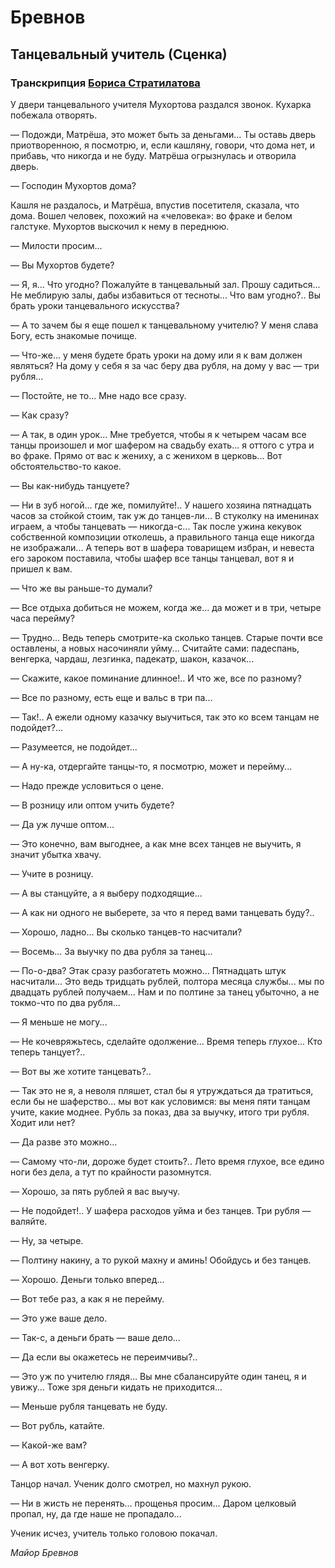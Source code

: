 # Бревнов
## Танцевальный учитель (Сценка)
### Транскрипция [Бориса Стратилатова](http://mirrorland.rpg.ru/)

У двери танцевального учителя Мухортова раздался звонок. Кухарка побежала отворять.

— Подожди, Матрёша, это может быть за деньгами... Ты оставь дверь приотворенною, я посмотрю, и, если кашляну, говори, что дома нет, и прибавь, что никогда и не буду.
Матрёша огрызнулась и отворила дверь.

— Господин Мухортов дома?

Кашля не раздалось, и Матрёша, впустив посетителя, сказала, что дома. Вошел человек, похожий на «человека»: во фраке и белом галстуке. Мухортов выскочил к нему в переднюю.

— Милости просим...

— Вы Мухортов будете?

— Я, я... Что угодно? Пожалуйте в танцевальный зал. Прошу садиться... Не меблирую залы, дабы избавиться от тесноты... Что вам угодно?.. Вы брать уроки танцевального искусства?

— А то зачем бы я еще пошел к танцевальному учителю? У меня слава Богу, есть знакомые почище.

— Что-же... у меня будете брать уроки на дому или я к вам должен являться? На дому у себя я за час беру два рубля, на дому у вас — три рубля...

— Постойте, не то... Мне надо все сразу.

— Как сразу?

— А так, в один урок... Мне требуется, чтобы я к четырем часам все танцы произошел и мог шафером на свадьбу ехать... я оттого с утра и во фраке. Прямо от вас к жениху, а с женихом в церковь... Вот обстоятельство-то какое.

— Вы как-нибудь танцуете?

— Ни в зуб ногой... где же, помилуйте!.. У нашего хозяина пятнадцать часов за стойкой стоим, так уж до танцев-ли... В стуколку на именинах играем, а чтобы танцевать — никогда-с... Так после ужина кекувок собственной композиции отколешь, а правильного танца еще никогда не изображали... А теперь вот в шафера товарищем избран, и невеста его зароком поставила, чтобы шафер все танцы танцевал, вот я и пришел к вам.

— Что же вы раньше-то думали?

— Все отдыха добиться не можем, когда же... да может и в три, четыре часа перейму?

— Трудно... Ведь теперь смотрите-ка сколько танцев. Старые почти все оставлены, а новых насочиняли уйму... Считайте сами: падеспань, венгерка, чардаш, лезгинка, падекатр, шакон, казачок...

— Скажите, какое поминание длинное!.. И что же, все по разному?

— Все по разному, есть еще и вальс в три па...

— Так!.. А ежели одному казачку выучиться, так это ко всем танцам не подойдет?...

— Разумеется, не подойдет...

— А ну-ка, отдергайте танцы-то, я посмотрю, может и перейму...

— Надо прежде условиться о цене.

— В розницу или оптом учить будете?

— Да уж лучше оптом...

— Это конечно, вам выгоднее, а как мне всех танцев не выучить, я значит убытка хвачу.

— Учите в розницу.

— А вы станцуйте, а я выберу подходящие...

— А как ни одного не выберете, за что я перед вами танцевать буду?..

— Хорошо, ладно... Вы сколько танцев-то насчитали?

— Восемь... За выучку по два рубля за танец...

— По-о-два? Этак сразу разбогатеть можно... Пятнадцать штук насчитали... Это ведь тридцать рублей, полтора месяца службы... мы по двадцать рублей получаем... Нам и по полтине за танец убыточно, а не токмо-что по два рубля...

— Я меньше не могу...

— Не кочевряжьтесь, сделайте одолжение... Время теперь глухое... Кто теперь танцует?..

— Вот вы же хотите танцевать?..

— Так это не я, а неволя пляшет, стал бы я утруждаться да тратиться, если бы не шаферство... мы вот как условимся: вы меня пяти танцам учите, какие моднее. Рубль за показ, два за выучку, итого три рубля. Ходит или нет?

— Да разве это можно...

— Самому что-ли, дороже будет стоить?.. Лето время глухое, все едино ноги без дела, а тут по крайности разомнутся.

— Хорошо, за пять рублей я вас выучу.

— Не подойдет!.. У шафера расходов уйма и без танцев. Три рубля — валяйте.

— Ну, за четыре.

— Полтину накину, а то рукой махну и аминь! Обойдусь и без танцев.

— Хорошо. Деньги только вперед...

— Вот тебе раз, а как я не перейму.

— Это уже ваше дело.

— Так-с, а деньги брать — ваше дело...

— Да если вы окажетесь не переимчивы?..

— Это уж по учителю глядя... Вы мне сбалансируйте один танец, я и увижу... Тоже зря деньги кидать не приходится...

— Меньше рубля танцевать не буду.

— Вот рубль, катайте.

— Какой-же вам?

— А вот хоть венгерку.

Танцор начал. Ученик долго смотрел, но махнул рукою.

— Ни в жисть не перенять... прощенья просим... Даром целковый пропал, ну, да где наше не пропадало...

Ученик исчез, учитель только головою покачал.

_Майор Бревнов_
